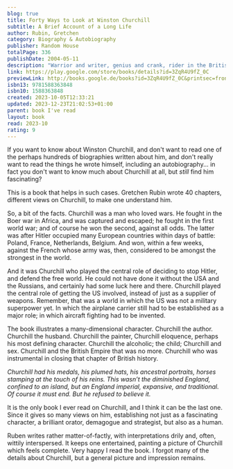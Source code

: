 ```yaml
---  
blog: true  
title: Forty Ways to Look at Winston Churchill  
subtitle: A Brief Account of a Long Life  
author: Rubin, Gretchen  
category: Biography & Autobiography  
publisher: Random House  
totalPage: 336  
publishDate: 2004-05-11  
description: "Warrior and writer, genius and crank, rider in the British cavalry’s last great charge and inventor of the tank—Winston Churchill led Britain to fight alone against Nazi Germany in the fateful year of 1940 and set the standard for leading a democracy at war. Like no other portrait of its famous subject, Forty Ways to Look at Winston Churchill is a dazzling display of facts more improbable than fiction, and an investigation of the contradictions and complexities that haunt biography. Gretchen Craft Rubin gives readers, in a single volume, the kind of rounded view usually gained only by reading dozens of conventional biographies. With penetrating insight and vivid anecdotes, Rubin makes Churchill accessible and meaningful to twenty-first-century readers with forty contrasting views of the man: he was an alcoholic, he was not; he was an anachronism, he was a visionary; he was a racist, he was a humanitarian; he was the most quotable man in the history of the English language, he was a bore. In crisp, energetic language, Rubin creates a new form for presenting a great figure of history—and brings to full realization the depiction of a man too fabulous for any novelist to construct, too complicated for even the longest narrative to describe, and too valuable ever to be forgotten."  
link: https://play.google.com/store/books/details?id=3ZqR4U9fZ_0C  
previewLink: http://books.google.de/books?id=3ZqR4U9fZ_0C&printsec=frontcover&dq=forty+churchill&hl=&as_pt=BOOKS&cd=1&source=gbs_api  
isbn13: 9781588363848  
isbn10: 1588363848  
created: 2023-10-05T12:33:21  
updated: 2023-12-23T21:02:53+01:00  
parent: book I've read  
layout: book  
read: 2023-10  
rating: 9  
---  
```

  
If you want to know about Winston Churchill, and don't want to read one of the perhaps hundreds of biographies written about him, and don't really want to read the things he wrote himself, including an autobiography... in fact you don't want to know much about Churchill at all, but _still_ find him fascinating?  
  
This is a book that helps in such cases. Gretchen Rubin wrote 40 chapters, different views on Churchill, to make one understand him.  
  
So, a bit of the facts.  Churchill was a man who loved wars. He fought in the Boer war in Africa, and was captured and escaped; he fought in the first world war; and of course he won the second, against all odds. The latter was after Hitler occupied many European countries within days of battle: Poland, France, Netherlands, Belgium. And won, within a few weeks, against the French whose army was, then, considered to be amongst the strongest in the world.  
  
And it was Churchill who played the central role of deciding to stop Hitler, and defend the free world. He could not have done it without the USA and the Russians, and certainly had some luck here and there.  Churchill played the central role of getting the US involved, instead of just as a supplier of weapons.  Remember, that was a world in which the US was not a military superpower yet.  In which the airplane carrier still had to be established as a major role; in which aircraft fighting had to be invented.    
  
The book illustrates a many-dimensional character.  Churchill the author. Churchill the husband. Churchill the painter,  Churchill eloquence, perhaps his most defining character. Churchill the alcoholic; the child; Churchill and sex. Churchill and the British Empire that was no more.  Churchill who was instrumental in closing that chapter of British history.  
  
_Churchill had his medals, his plumed hats, his ancestral portraits, horses stamping at the touch of his reins. This wasn’t the diminished England, confined to an island, but an England imperial, expansive, and traditional. Of course it must end. But he refused to believe it._  
  
It is the only book I ever read on Churchill, and I think it can be the last one.  Since it gives so many views on him, establishing not just as a fascinating character, a brilliant orator, demagogue and strategist, but also as a human.  
  
Ruben writes rather matter-of-factly, with interpretations drily and, often, wittily interspersed.  It keeps one entertained, painting a picture of Churchill which feels complete.  Very happy I read the book.  I forgot many of the details about Churchill, but a general picture and impression remains.  